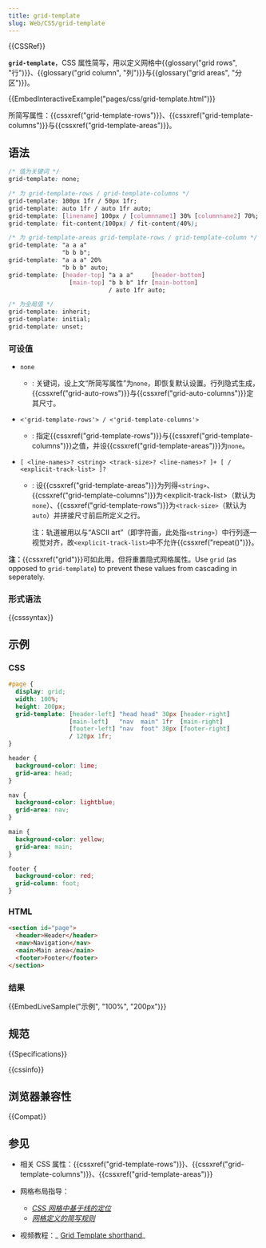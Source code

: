 ```yaml
---
title: grid-template
slug: Web/CSS/grid-template
---
```


{{CSSRef}}

**`grid-template`**，CSS 属性简写，用以定义网格中{{glossary("grid rows", "行")}}、{{glossary("grid column", "列")}}与{{glossary("grid areas", "分区")}}。

{{EmbedInteractiveExample("pages/css/grid-template.html")}}

所简写属性：{{cssxref("grid-template-rows")}}、{{cssxref("grid-template-columns")}}与{{cssxref("grid-template-areas")}}。

## 语法

```css
/* 值为关键词 */
grid-template: none;

/* 为 grid-template-rows / grid-template-columns */
grid-template: 100px 1fr / 50px 1fr;
grid-template: auto 1fr / auto 1fr auto;
grid-template: [linename] 100px / [columnname1] 30% [columnname2] 70%;
grid-template: fit-content(100px) / fit-content(40%);

/* 为 grid-template-areas grid-template-rows / grid-template-column */
grid-template: "a a a"
               "b b b";
grid-template: "a a a" 20%
               "b b b" auto;
grid-template: [header-top] "a a a"     [header-bottom]
                 [main-top] "b b b" 1fr [main-bottom]
                            / auto 1fr auto;

/* 为全局值 */
grid-template: inherit;
grid-template: initial;
grid-template: unset;
```

### 可设值

- `none`
  - : 关键词，设上文“所简写属性”为`none`，即恢复默认设置。行列隐式生成，{{cssxref("grid-auto-rows")}}与{{cssxref("grid-auto-columns")}}定其尺寸。
- `<'grid-template-rows'> / <'grid-template-columns'>`
  - : 指定{{cssxref("grid-template-rows")}}与{{cssxref("grid-template-columns")}}之值，并设{{cssxref("grid-template-areas")}}为`none`。
- `[ <line-names>? <string> <track-size>? <line-names>? ]+ [ / <explicit-track-list> ]?`

  - : 设{{cssxref("grid-template-areas")}}为列得`<string>`、{{cssxref("grid-template-columns")}}为\<explicit-track-list>（默认为`none`）、{{cssxref("grid-template-rows")}}为`<track-size>`（默认为`auto`）并拼接尺寸前后所定义之行。

    注：轨道被用以与“ASCII art”（即字符画，此处指`<string>`）中行列逐一视觉对齐，故`<explicit-track-list>`中不允许{{cssxref("repeat()")}}。

**注：**{{cssxref("grid")}}可如此用，但将重置隐式网格属性。Use `grid` (as opposed to `grid-template`) to prevent these values from cascading in seperately.

### 形式语法

{{csssyntax}}

## 示例

### CSS

```css
#page {
  display: grid;
  width: 100%;
  height: 200px;
  grid-template: [header-left] "head head" 30px [header-right]
                 [main-left]   "nav  main" 1fr  [main-right]
                 [footer-left] "nav  foot" 30px [footer-right]
                 / 120px 1fr;
}

header {
  background-color: lime;
  grid-area: head;
}

nav {
  background-color: lightblue;
  grid-area: nav;
}

main {
  background-color: yellow;
  grid-area: main;
}

footer {
  background-color: red;
  grid-column: foot;
}
```

### HTML

```html
<section id="page">
  <header>Header</header>
  <nav>Navigation</nav>
  <main>Main area</main>
  <footer>Footer</footer>
</section>
```

### 结果

{{EmbedLiveSample("示例", "100%", "200px")}}

## 规范

{{Specifications}}

{{cssinfo}}

## 浏览器兼容性

{{Compat}}

## 参见

- 相关 CSS 属性：{{cssxref("grid-template-rows")}}、{{cssxref("grid-template-columns")}}、{{cssxref("grid-template-areas")}}
- 网格布局指导：

  - _[CSS 网格中基于线的定位](/zh-CN/docs/Web/CSS/CSS_grid_layout/Grid_layout_using_line-based_placement)_
  - _[网格定义的简写规则](/zh-CN/docs/Web/CSS/CSS_grid_layout/Grid_template_areas#网格定义的简写规则)_

- 视频教程：_ [Grid Template shorthand](http://gridbyexample.com/video/grid-template-shorthand/)_
